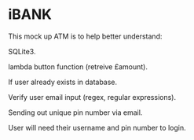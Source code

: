 # iBANK

This mock up ATM is to help better understand:

SQLite3.

lambda button function (retreive £amount).

If user already exists in database.

Verify user email input (regex, regular expressions).

Sending out unique pin number via email.

User will need their username and pin number to login.
